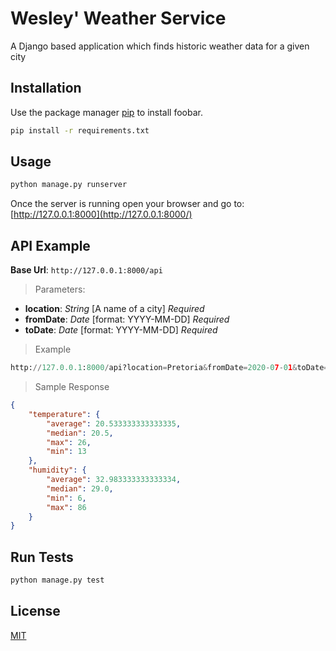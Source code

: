 # Wesley' Weather Service

A Django based application which finds historic weather data for a given city

## Installation

Use the package manager [pip](https://pip.pypa.io/en/stable/) to install foobar.

```bash
pip install -r requirements.txt
```

## Usage

```python
python manage.py runserver
```
Once the server is running open your browser and go to:
[http://127.0.0.1:8000](http://127.0.0.1:8000/)

## API Example

**Base Url**: ```http://127.0.0.1:8000/api```
 > Parameters:
 - **location**: *String*  [A name of a city] *Required*
 - **fromDate**: *Date* [format: YYYY-MM-DD] *Required*
 - **toDate**: *Date* [format: YYYY-MM-DD] *Required*

> Example
```python
http://127.0.0.1:8000/api?location=Pretoria&fromDate=2020-07-01&toDate=2020-07-30
```
> Sample Response
```json
{
    "temperature": {
        "average": 20.533333333333335,
        "median": 20.5,
        "max": 26,
        "min": 13
    },
    "humidity": {
        "average": 32.983333333333334,
        "median": 29.0,
        "min": 6,
        "max": 86
    }
}
```
## Run Tests
```python
python manage.py test
```

## License
[MIT](https://choosealicense.com/licenses/mit/)
